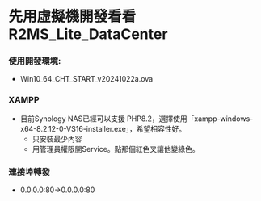 # 先用虛擬機開發看看 R2MS_Lite_DataCenter

### 使用開發環境:
+ Win10_64_CHT_START_v20241022a.ova

### XAMPP
+ 目前Synology NAS已經可以支援 PHP8.2，選擇使用「xampp-windows-x64-8.2.12-0-VS16-installer.exe」，希望相容性好。
  + 只安裝最少內容
  + 用管理員權限開Service。點那個紅色叉讓他變綠色。

### 連接埠轉發
+ 0.0.0.0:80->0.0.0.0:80
